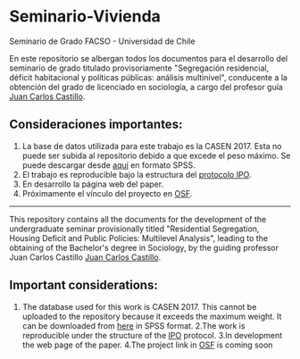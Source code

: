 # Seminario-Vivienda
Seminario de Grado FACSO - Universidad de Chile

En este repositorio se albergan todos los documentos para el desarrollo del seminario de grado titulado provisoriamente "Segregación residencial, déficit habitacional y políticas públicas: análisis multinivel", conducente a la obtención del grado de licenciado en sociología, a cargo del profesor guía [Juan Carlos Castillo](https://juancarloscastillo.github.io/jc-castillo/index.html).

## Consideraciones importantes:
1. La base de datos utilizada para este trabajo es la CASEN 2017. Esta no puede ser subida al repositorio debido a que excede el peso máximo. Se puede descargar desde [aquí](http://observatorio.ministeriodesarrollosocial.gob.cl/casen-multidimensional/casen/docs/casen_2017_spss.rar) en formato SPSS.
2. El trabajo es reproducible bajo la estructura del [protocolo IPO](https://juancarloscastillo.github.io/ipo/).
3. En desarrollo la página web del paper.
4. Próximamente el vínculo del proyecto en [OSF](osf.io). 
----
This repository contains all the documents for the development of the undergraduate seminar provisionally titled "Residential Segregation, Housing Deficit and Public Policies: Multilevel Analysis", leading to the obtaining of the Bachelor's degree in Sociology, by the guiding professor Juan Carlos Castillo [Juan Carlos Castillo](https://juancarloscastillo.github.io/jc-castillo/index.html).

## Important considerations:
1. The database used for this work is CASEN 2017. This cannot be uploaded to the repository because it exceeds the maximum weight. 
It can be downloaded from [here](http://observatorio.ministeriodesarrollosocial.gob.cl/casen-multidimensional/casen/docs/casen_2017_spss.rar) in SPSS format.
2.The work is reproducible under the structure of the [IPO](https://juancarloscastillo.github.io/ipo/) protocol.
3.In development the web page of the paper.
4.The project link in [OSF](osf.io) is coming soon
